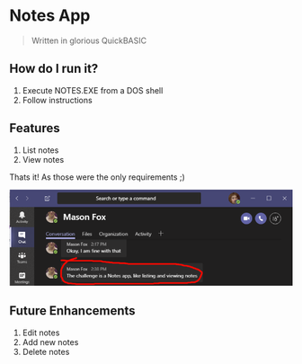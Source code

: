# Notes App

> Written in glorious QuickBASIC

## How do I run it?

1. Execute NOTES.EXE from a DOS shell
1. Follow instructions

## Features

1. List notes
1. View notes

Thats it!  As those were the only requirements ;)

![requrements](challenge.png "Challenge requirements")

## Future Enhancements

1. Edit notes
1. Add new notes
1. Delete notes